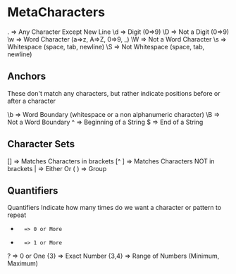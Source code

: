 # MetaCharacters

.       => Any Character Except New Line
\d      => Digit (0=>9)
\D      => Not a Digit (0=>9)
\w      => Word Character (a=>z, A=>Z, 0=>9, _)
\W      => Not a Word Character
\s      => Whitespace (space, tab, newline)
\S      => Not Whitespace (space, tab, newline)

## Anchors

These don't match any characters, but rather indicate positions before or after a character

\b      => Word Boundary (whitespace or a non alphanumeric character)
\B      => Not a Word Boundary
^       => Beginning of a String
$       => End of a String

## Character Sets

[]      => Matches Characters in brackets
[^ ]    => Matches Characters NOT in brackets
|       => Either Or
( )     => Group

## Quantifiers

Quantifiers Indicate how many times do we want a character or pattern to repeat

*       => 0 or More
+       => 1 or More
?       => 0 or One
{3}     => Exact Number
{3,4}   => Range of Numbers (Minimum, Maximum)
